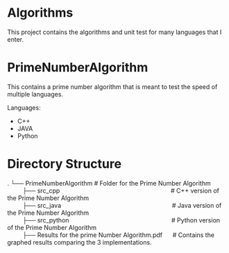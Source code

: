 # Algorithms
This project contains the algorithms and unit test for many languages that I enter.

# PrimeNumberAlgorithm
This contains a prime number algorithm that is meant to test the speed of multiple languages.

Languages:
- C++
- JAVA
- Python

# Directory Structure
.
└── PrimeNumberAlgorithm                               # Folder for the Prime Number Algorithm  
&nbsp;&nbsp;&nbsp;&nbsp;&nbsp;&nbsp;&nbsp;&nbsp;&nbsp;├── src_cpp &nbsp;&nbsp;&nbsp;&nbsp;&nbsp;&nbsp;&nbsp;&nbsp;&nbsp;&nbsp;&nbsp;&nbsp;&nbsp;&nbsp;&nbsp;&nbsp;&nbsp;&nbsp;&nbsp;&nbsp;&nbsp;&nbsp;&nbsp;&nbsp;&nbsp;&nbsp;&nbsp;&nbsp;&nbsp;&nbsp;&nbsp;&nbsp;&nbsp;&nbsp;&nbsp;&nbsp;&nbsp;&nbsp;&nbsp;&nbsp;&nbsp;&nbsp;&nbsp;&nbsp;&nbsp;&nbsp;&nbsp;&nbsp;&nbsp;&nbsp;&nbsp;&nbsp;&nbsp;&nbsp;&nbsp;&nbsp;&nbsp;&nbsp;&nbsp;&nbsp;&nbsp;&nbsp;&nbsp;  # C++ version of the Prime Number Algorithm  
&nbsp;&nbsp;&nbsp;&nbsp;&nbsp;&nbsp;&nbsp;&nbsp;&nbsp;├── src_java &nbsp;&nbsp;&nbsp;&nbsp;&nbsp;&nbsp;&nbsp;&nbsp;&nbsp;&nbsp;&nbsp;&nbsp;&nbsp;&nbsp;&nbsp;&nbsp;&nbsp;&nbsp;&nbsp;&nbsp;&nbsp;&nbsp;&nbsp;&nbsp;&nbsp;&nbsp;&nbsp;&nbsp;&nbsp;&nbsp;&nbsp;&nbsp;&nbsp;&nbsp;&nbsp;&nbsp;&nbsp;&nbsp;&nbsp;&nbsp;&nbsp;&nbsp;&nbsp;&nbsp;&nbsp;&nbsp;&nbsp;&nbsp;&nbsp;&nbsp;&nbsp;&nbsp;&nbsp;&nbsp;&nbsp;&nbsp;&nbsp;&nbsp;&nbsp;&nbsp;&nbsp;&nbsp;&nbsp; # Java version of the Prime Number Algorithm  
&nbsp;&nbsp;&nbsp;&nbsp;&nbsp;&nbsp;&nbsp;&nbsp;&nbsp;├── src_python &nbsp;&nbsp;&nbsp;&nbsp;&nbsp;&nbsp;&nbsp;&nbsp;&nbsp;&nbsp;&nbsp;&nbsp;&nbsp;&nbsp;&nbsp;&nbsp;&nbsp;&nbsp;&nbsp;&nbsp;&nbsp;&nbsp;&nbsp;&nbsp;&nbsp;&nbsp;&nbsp;&nbsp;&nbsp;&nbsp;&nbsp;&nbsp;&nbsp;&nbsp;&nbsp;&nbsp;&nbsp;&nbsp;&nbsp;&nbsp;&nbsp;&nbsp;&nbsp;&nbsp;&nbsp;&nbsp;&nbsp;&nbsp;&nbsp;&nbsp;&nbsp;&nbsp;&nbsp;&nbsp;&nbsp;&nbsp;&nbsp;&nbsp; # Python version of the Prime Number Algorithm  
&nbsp;&nbsp;&nbsp;&nbsp;&nbsp;&nbsp;&nbsp;&nbsp;&nbsp;├── Results for the prime Number Algorithm.pdf &nbsp;&nbsp;&nbsp;&nbsp;&nbsp;# Contains the graphed results comparing the 3 implementations.  
